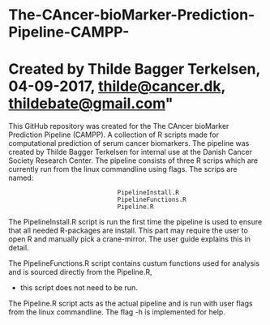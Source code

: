 # The-CAncer-bioMarker-Prediction-Pipeline-CAMPP-
# Created by Thilde Bagger Terkelsen, 04-09-2017, thilde@cancer.dk, thildebate@gmail.com"

This GitHub repository was created for the The CAncer bioMarker Prediction Pipeline (CAMPP). 
A collection of R scripts made for computational prediction of serum cancer biomarkers. 
The pipeline was created by Thilde Bagger Terkelsen for internal use at the Danish Cancer Society Research Center. 
The pipeline consists of three R scrips which are currently run from the linux commandline using flags. The scrips are named:
                                  
                                  PipelineInstall.R
                                  PipelineFunctions.R
                                  Pipeline.R
                                  
The PipelineInstall.R script is run the first time the pipeline is used to ensure that all needed R-packages are install. 
This part may require the user to open R and manually pick a crane-mirror. The user guide explains this in detail.

The PipelineFunctions.R script contains custum functions used for analysis and is sourced directly from the Pipeline.R, 
- this script does not need to be run.

The Pipeline.R script acts as the actual pipeline and is run with user flags from the linux commandline. 
The flag -h is implemented for help.
